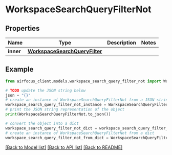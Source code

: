 # WorkspaceSearchQueryFilterNot


## Properties

Name | Type | Description | Notes
------------ | ------------- | ------------- | -------------
**inner** | [**WorkspaceSearchQueryFilter**](WorkspaceSearchQueryFilter.md) |  | 

## Example

```python
from airfocus_client.models.workspace_search_query_filter_not import WorkspaceSearchQueryFilterNot

# TODO update the JSON string below
json = "{}"
# create an instance of WorkspaceSearchQueryFilterNot from a JSON string
workspace_search_query_filter_not_instance = WorkspaceSearchQueryFilterNot.from_json(json)
# print the JSON string representation of the object
print(WorkspaceSearchQueryFilterNot.to_json())

# convert the object into a dict
workspace_search_query_filter_not_dict = workspace_search_query_filter_not_instance.to_dict()
# create an instance of WorkspaceSearchQueryFilterNot from a dict
workspace_search_query_filter_not_from_dict = WorkspaceSearchQueryFilterNot.from_dict(workspace_search_query_filter_not_dict)
```
[[Back to Model list]](../README.md#documentation-for-models) [[Back to API list]](../README.md#documentation-for-api-endpoints) [[Back to README]](../README.md)


